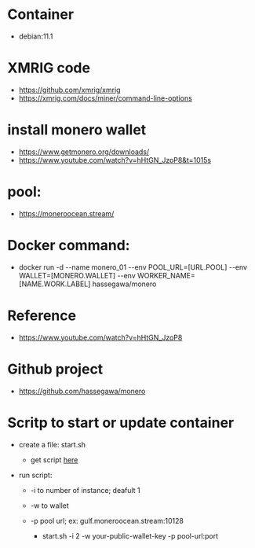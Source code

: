 # Container
  * debian:11.1

# XMRIG code
  * https://github.com/xmrig/xmrig
  * https://xmrig.com/docs/miner/command-line-options

# install monero wallet
  * https://www.getmonero.org/downloads/
  * https://www.youtube.com/watch?v=hHtGN_JzoP8&t=1015s


# pool:
  * https://moneroocean.stream/

# Docker command:
  * docker run -d --name monero_01 --env POOL_URL=[URL.POOL] --env WALLET=[MONERO.WALLET] --env WORKER_NAME=[NAME.WORK.LABEL]  hassegawa/monero

# Reference
  * https://www.youtube.com/watch?v=hHtGN_JzoP8

# Github project
  * https://github.com/hassegawa/monero


# Scritp to start or update container
  * create a file: start.sh

       * get script [here](https://raw.githubusercontent.com/hassegawa/monero/main/update_and_start.sh)
       
  *  run script:
       * -i to number of instance; deafult 1
       * -w to wallet 
       * -p pool url; ex: gulf.moneroocean.stream:10128

            * start.sh -i 2 -w your-public-wallet-key -p pool-url:port